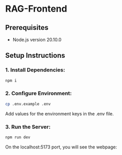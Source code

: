 # RAG-Frontend

## Prerequisites

- Node.js version 20.10.0

## Setup Instructions

### 1. Install Dependencies:

   ```bash
   npm i
   ```

### 2. Configure Environment:

   ```bash
   cp .env.example .env
   ```

   Add values for the environment keys in the .env file.

### 3. Run the Server:

   ```bash
   npm run dev
   ```

   On the localhost:5173 port, you will see the webpage:
